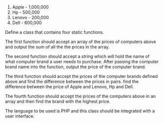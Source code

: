 1. Apple - 1,000,000
2. Hp - 500,000
3. Lenovo - 200,000
4. Dell - 600,000

Define a class that contains four static functions.

The first function should accept an array of the prices of computers above and output the sum of all the the prices in the array.

The second function should accept a string which will hold the name of what computer brand a user needs to purchase. After passing the computer brand
name into the function, output the price of the computer brand.


The third function should accept the prices of the computer brands defined above and find the difference between the prices in pairs.
find the difference between the price of Apple and Lenovo, Hp and Dell.

The fourth function should accept the prices of the computers above in an array and then find the brand with the highest price.

The language to be used is PHP and this class should be integrated with a user interface.
